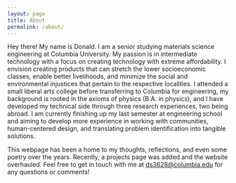 ```yaml
---
layout: page
title: About
permalink: /about/
---
```


Hey there! My name is Donald. I am a senior studying materials science engineering at Columbia University. My passion is in intermediate technology with a focus on creating technology with extreme affordability. I envision creating products that can stretch the lower socioeconomic classes, enable better livelihoods, and minimize the social and environmental injustices that pertain to the respective localities. I attended a small liberal arts college before transferring to Columbia for engineering, my background is rooted in the axioms of physics (B.A. in physics), and I have developed my technical side through three research experiences, two being abroad. I am currently finishing up my last semester at engineering school and aiming to develop more experience in working with communities, human-centered design, and translating problem identification into tangible solutions.

This webpage has been a home to my thoughts, reflections, and even some poetry over the years. Recently, a projects page was added and the website overhauled. Feel free to get in touch with me at [ds3628@columbia.edu](mailto:ds3628@columbia.edu) for any questions or comments!